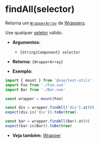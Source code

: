 # findAll(selector)

Retorna um [`WrapperArray`](../wrapper-array/README.md) de [Wrappers](README.md).

Use qualquer [seletor](../selectors.md) válido.

- **Argumentos:**
  - `{String|Component} selector`

- **Retorna:** `{WrapperArray}`

- **Exemplo:**

```js
import { mount } from '@vue/test-utils'
import Foo from './Foo.vue'
import Bar from './Bar.vue'

const wrapper = mount(Foo)

const div = wrapper.findAll('div').at(0)
expect(div.is('div')).toBe(true)

const bar = wrapper.findAll(Bar).at(0)
expect(bar.is(Bar)).toBe(true)
```

- **Veja também:** [Wrapper](README.md)
